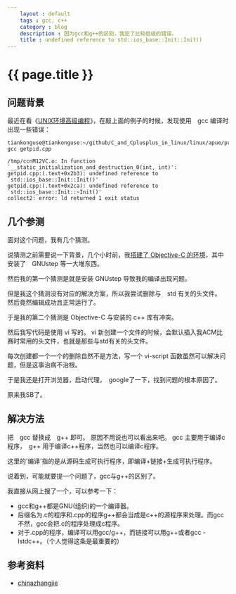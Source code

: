 ```yaml
---
    layout : default 
    tags : gcc, c++
    category : blog
    description : 因为gcc和g++的区别，我犯了比较低级的错误。
    title : undefined reference to std::ios_base::Init::Init()
---
```


# {{ page.title  }} 

## 问题背景


最近在看《[UNIX环境高级编程](<https://github.com/tiankonguse/C_and_Cplusplus_in_linux/tree/master/linux/apue>)》，在敲上面的例子的时候，发现使用　gcc 编译时出现一些错误：


```text
tiankonguse@tiankonguse:~/github/C_and_Cplusplus_in_linux/linux/apue/process$ gcc getpid.cpp 

/tmp/ccnM12VC.o: In function `__static_initialization_and_destruction_0(int, int)':
getpid.cpp:(.text+0x2b3): undefined reference to `std::ios_base::Init::Init()'
getpid.cpp:(.text+0x2ca): undefined reference to `std::ios_base::Init::~Init()'
collect2: error: ld returned 1 exit status

```

## 几个参测

面对这个问题，我有几个猜测。

说猜测之前需要说一下背景，几个小时前，我[搭建了 Objective-C 的环境](<https://github.com/tiankonguse/C_and_Cplusplus_in_linux/tree/master/objective-c>)，其中安装了　GNUstep 等一大堆东西。

然后我的第一个猜测是就是安装 GNUstep 导致我的编译出现问题。

但是我这个猜测没有对应的解决方案，所以我尝试删除与　std 有关的头文件。
然后竟然编辑成功且正常运行了。

于是我的第二个猜测是 Objective-C 与安装的 c++ 库有冲突。

然后我写代码是使用 vi 写的。
vi 新创建一个文件的时候，会默认插入我ACM比赛时常用的头文件，也就是那些与std有关的头文件。

每次创建都一个一个的删除自然不是方法，写一个 vi-script 函数虽然可以解决问题，但是这事治病不治根。

于是我还是打开浏览器，启动代理，　google了一下，找到问题的根本原因了。

原来我SB了。

## 解决方法

把　gcc 替换成　g++ 即可。
原因不用说也可以看出来吧。
gcc 主要用于编译c程序，　g++ 用于编译c++程序，当然也可以编译c程序。

这里的'编译'指的是从源码生成可执行程序，即编译+链接+生成可执行程序。

说着到，可能就要提一个问题了，gcc与g++的区别了。


我直接从网上搜了一个，可以参考一下：

* gcc和g++都是GNU(组织)的一个编译器。
* 后缀名为.c的程序和.cpp的程序g++都会当成是c++的源程序来处理。而gcc不然，gcc会把.c的程序处理成c程序。
* 对于.cpp的程序，编译可以用gcc/g++，而链接可以用g++或者gcc -lstdc++。（个人觉得这条是最重要的）


## 参考资料

* [chinazhangjie](<http://www.cnblogs.com/chinazhangjie/archive/2011/05/23/2054598.html>)


